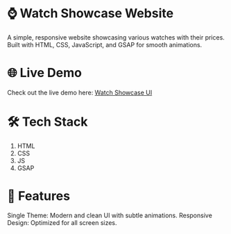 # ⌚ Watch Showcase Website

A simple, responsive website showcasing various watches with their prices. Built with HTML, CSS, JavaScript, and GSAP for smooth animations.


# 🌐 Live Demo
Check out the live demo here:
<a href="https://mvaishnav56.github.io/The-Watches-Showcase/">
    Watch Showcase UI
</a>


# 🛠️ Tech Stack
<ol>
<li>HTML</li>
<li>CSS</li>
<li>JS</li>
<li>GSAP</li>
</ol>


# 🎯 Features
Single Theme: Modern and clean UI with subtle animations.
Responsive Design: Optimized for all screen sizes.
